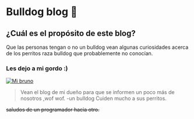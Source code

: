 # Bulldog blog   🐶
## ¿Cuál es el propósito de este blog?
Que las personas tengan o no un bulldog vean algunas curiosidades acerca de los perritos raza bulldog que probablemente no conocían.
### Les dejo a mi gordo :)
[![Mi bruno](https://scontent.fuio21-1.fna.fbcdn.net/v/t1.0-9/1239559_299452786864462_1341235710_n.jpg?_nc_cat=105&_nc_sid=19026a&_nc_eui2=AeHNjYXgtfFJu8LJDt-S6tyGE_tIFxGZMx0T-0gXEZkzHW_lU9FI18hnJ8MKioCy_uiGslQxAbGIJkidsQ3i4o1u&_nc_ohc=xRlYNL-RahkAX8Mzx5O&_nc_ht=scontent.fuio21-1.fna&oh=04c6ead406cea314a49e1875b8b6488c&oe=5FA51E17 "Mi bruno")](http://www.facebook.com/photo.php?fbid=299452786864462&set=t.100003992297198&type=3 "Mi bruno")

>Vean el blog de mi dueño para que se informen un poco más de nosotros ,wof wof.
>-un bulldog
>Cuiden mucho a sus perritos.

~~saludos de un programador hacia otro.~~
